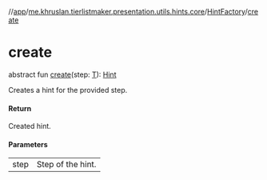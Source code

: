 //[app](../../../index.md)/[me.khruslan.tierlistmaker.presentation.utils.hints.core](../index.md)/[HintFactory](index.md)/[create](create.md)

# create

abstract fun [create](create.md)(step: [T](index.md)): [Hint](../-hint/index.md)

Creates a hint for the provided step.

#### Return

Created hint.

#### Parameters

| | |
|---|---|
| step | Step of the hint. |
